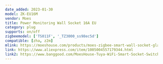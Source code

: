 ```yaml
---
date_added: 2023-01-30
model: ZK-EU16M
vendor: Moes
title: Power Monitoring Wall Socket 16A EU
category: plug
supports: on/off
zigbeemodel: ['TS011F', '_TZ3000_ss98ec5d']
compatible: [zha, z2m]
mlink: https://moeshouse.com/products/moes-zigbee-smart-wall-socket-glass-panel-power-monitor
link: https://www.aliexpress.com/item/1005004557179344.html
link2: https://www.banggood.com/MoesHouse-Tuya-WiFi-Smart-Socket-Switch-EU-Plug-16A-Intelligent-APP-Remote-Montoring-Electricity-Power-Timer-Schedule-Voice-Control-Work-with-Alexa-Google-p-1974798.html
---
```


